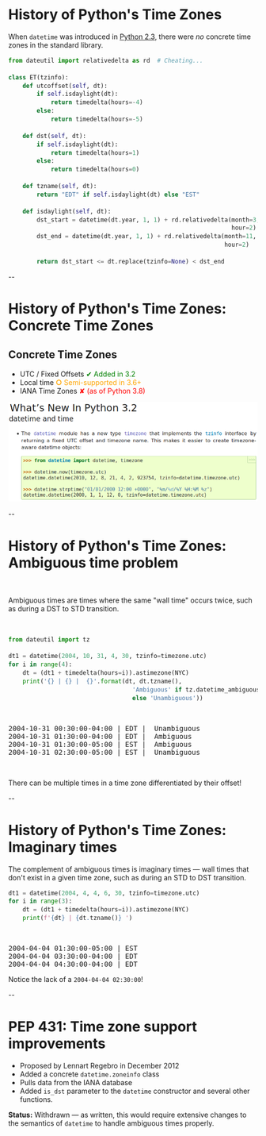 # History of Python's Time Zones

When `datetime` was introduced in [Python 2.3](https://docs.python.org/3/whatsnew/2.3.html#date-time-type), there were *no* concrete time zones in the standard library.

```python
from dateutil import relativedelta as rd  # Cheating...

class ET(tzinfo):
    def utcoffset(self, dt):
        if self.isdaylight(dt):
            return timedelta(hours=-4)
        else:
            return timedelta(hours=-5)

    def dst(self, dt):
        if self.isdaylight(dt):
            return timedelta(hours=1)
        else:
            return timedelta(hours=0)

    def tzname(self, dt):
        return "EDT" if self.isdaylight(dt) else "EST"

    def isdaylight(self, dt):
        dst_start = datetime(dt.year, 1, 1) + rd.relativedelta(month=3, weekday=rd.SU(+2),
                                                               hour=2)
        dst_end = datetime(dt.year, 1, 1) + rd.relativedelta(month=11, weekday=rd.SU,
                                                             hour=2)

        return dst_start <= dt.replace(tzinfo=None) < dst_end
```

--

# History of Python's Time Zones: Concrete Time Zones

## Concrete Time Zones

- UTC / Fixed Offsets <span class="fragment" style="color: green" data-fragment-index="1">✔ Added in 3.2</span>
- Local time <span class="fragment" style="color: orange" data-fragment-index="2"><strong>○</strong> Semi-supported in 3.6+</span>
- IANA Time Zones <span class="fragment" style="color: red" data-fragment-index="3">✘ (as of Python 3.8)</span>

<p style="text-align: center">
<img src="images/whatsnew3.2.png" alt="What's new in Python 3.2 excerpt"
     class="fragment" data-fragment-index="1" />
</p>

--

# History of Python's Time Zones: Ambiguous time problem
<br/>

Ambiguous times are times where the same "wall time" occurs twice, such as during a DST to STD transition.

<br/>

```python
from dateutil import tz

dt1 = datetime(2004, 10, 31, 4, 30, tzinfo=timezone.utc)
for i in range(4):
    dt = (dt1 + timedelta(hours=i)).astimezone(NYC)
    print('{} | {} |  {}'.format(dt, dt.tzname(), 
                                   'Ambiguous' if tz.datetime_ambiguous(dt)
                                   else 'Unambiguous'))
```

<br/>
<pre>
2004-10-31 00:30:00-04:00 | EDT |  Unambiguous
2004-10-31 01:30:00-04:00 | EDT |  Ambiguous
2004-10-31 01:30:00-05:00 | EST |  Ambiguous
2004-10-31 02:30:00-05:00 | EST |  Unambiguous
</pre>

<br/>

There can be multiple times in a time zone differentiated by their offset!

--

# History of Python's Time Zones: Imaginary times

The complement of ambiguous times is imaginary times — wall times that don't exist in a given time zone, such as during an STD to DST transition.


```python
dt1 = datetime(2004, 4, 4, 6, 30, tzinfo=timezone.utc)
for i in range(3):
    dt = (dt1 + timedelta(hours=i)).astimezone(NYC)
    print(f'{dt} | {dt.tzname()} ')
```

<br/>
<pre>
2004-04-04 01:30:00-05:00 | EST
2004-04-04 03:30:00-04:00 | EDT
2004-04-04 04:30:00-04:00 | EDT
</pre>

Notice the lack of a `2004-04-04 02:30:00`!

--

# PEP 431: Time zone support improvements

- Proposed by Lennart Regebro in December 2012
- Added a concrete `datetime.zoneinfo` class
- Pulls data from the IANA database
- Added `is_dst` parameter to the `datetime` constructor and several other functions.


**Status:** Withdrawn — as written, this would require extensive changes to the semantics of `datetime` to handle ambiguous times properly.
